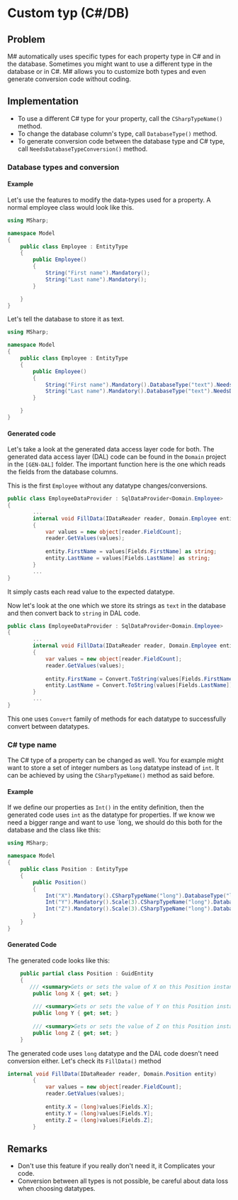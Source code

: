 # Custom typ (C#/DB)

## Problem

M# automatically uses specific types for each property type in C# and in the database.
Sometimes you might want to use a different type in the database or in C#.
M# allows you to customize both types and even generate conversion code without coding.

## Implementation

- To use a different C# type for your property, call the `CSharpTypeName()` method.
- To change the database column's type, call `DatabaseType()` method.
- To generate conversion code between the database type and C# type, call `NeedsDatabaseTypeConversion()` method.

### Database types and conversion

#### Example

Let's use the features to modify the data-types used for a property.
A normal employee class would look like this.

```csharp
using MSharp;

namespace Model
{
    public class Employee : EntityType
    {
        public Employee()
        {
            String("First name").Mandatory();
            String("Last name").Mandatory();
        }

    }
}

```
Let's tell the database to store it as text.

```csharp
using MSharp;

namespace Model
{
    public class Employee : EntityType
    {
        public Employee()
        {
            String("First name").Mandatory().DatabaseType("text").NeedsDatabaseTypeConversion();
            String("Last name").Mandatory().DatabaseType("text").NeedsDatabaseTypeConversion();
        }

    }
}

```

#### Generated code

Let's take a look at the generated data access layer code for both.
The generated data access layer (DAL) code can be found in the `Domain` project in the `[GEN-DAL]` folder.
The important function here is the one which reads the fields from the database columns.

This is the first `Employee` without any datatype changes/conversions.

```csharp
public class EmployeeDataProvider : SqlDataProvider<Domain.Employee>
{
        ...
        internal void FillData(IDataReader reader, Domain.Employee entity)
        {
            var values = new object[reader.FieldCount];
            reader.GetValues(values);
            
            entity.FirstName = values[Fields.FirstName] as string;
            entity.LastName = values[Fields.LastName] as string;
        }
        ...
}
```

It simply casts each read value to the expected datatype.

Now let's look at the one which we store its strings as `text` in the database and then convert back to `string` in DAL code.

```csharp
public class EmployeeDataProvider : SqlDataProvider<Domain.Employee>
{
        ...
        internal void FillData(IDataReader reader, Domain.Employee entity)
        {
            var values = new object[reader.FieldCount];
            reader.GetValues(values);
            
            entity.FirstName = Convert.ToString(values[Fields.FirstName]);
            entity.LastName = Convert.ToString(values[Fields.LastName]);
        }
        ...
}
```

This one uses `Convert` family of methods for each datatype to successfully convert between datatypes.

### C# type name

The C# type  of a property can be changed as well.
You for example might want to store a set of integer numbers as `long` datatype instead of `int`. 
It can be achieved by using the `CSharpTypeName()` method as said before.

#### Example

If we define our properties as `Int()` in the entity definition, then the generated code uses `int` as the datatype for properties.
If we know we need a bigger range and want to use `long, we should do this both for the database and the class like this:

```csharp
using MSharp;

namespace Model
{
    public class Position : EntityType
    {
        public Position()
        {
            Int("X").Mandatory().CSharpTypeName("long").DatabaseType("long");
            Int("Y").Mandatory().Scale(3).CSharpTypeName("long").DatabaseType("long"); 
            Int("Z").Mandatory().Scale(3).CSharpTypeName("long").DatabaseType("long"); 
        }
    }
}
```

#### Generated Code

The generated code looks like this:

```csharp
    public partial class Position : GuidEntity
    {
       /// <summary>Gets or sets the value of X on this Position instance.</summary>
        public long X { get; set; }
        
        /// <summary>Gets or sets the value of Y on this Position instance.</summary>
        public long Y { get; set; }
        
        /// <summary>Gets or sets the value of Z on this Position instance.</summary>
        public long Z { get; set; }
    }
```

The generated code uses `long` datatype and the DAL code doesn't need conversion either.
Let's check its `FillData()` method

```csharp
internal void FillData(IDataReader reader, Domain.Position entity)
        {
            var values = new object[reader.FieldCount];
            reader.GetValues(values);
            
            entity.X = (long)values[Fields.X];
            entity.Y = (long)values[Fields.Y];
            entity.Z = (long)values[Fields.Z];
        }
```


## Remarks

- Don't use this feature if you really don't need it, it Complicates your code.
- Conversion between all types is not possible, be careful about data loss when choosing datatypes.

